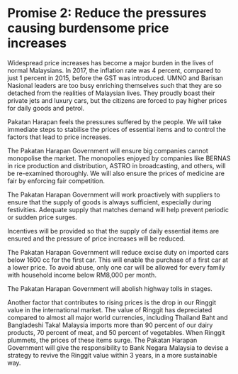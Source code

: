 # Promise 2: Reduce the pressures causing burdensome price increases

Widespread price increases has become a major burden in the lives of normal Malaysians. In 2017, the inflation rate was 4 percent, compared to just 1 percent in 2015, before the GST was introduced. UMNO and Barisan Nasional leaders are too busy enriching themselves such that they are so detached from the realities of Malaysian lives. They proudly boast their private jets and luxury cars, but the citizens are forced to pay higher prices for daily goods and petrol.

Pakatan Harapan feels the pressures suffered by the people. We will take immediate steps to stabilise the prices of essential items and to control the factors that lead to price increases.

The Pakatan Harapan Government will ensure big companies cannot monopolise the market. The monopolies enjoyed by companies like BERNAS in rice production and distribution, ASTRO in broadcasting, and others, will be re-examined thoroughly. We will also ensure the prices of medicine are fair by enforcing fair competition.

The Pakatan Harapan Government will work proactively with suppliers to ensure that the supply of goods is always sufficient, especially during festivities. Adequate supply that matches demand will help prevent periodic or sudden price surges.

Incentives will be provided so that the supply of daily essential items are ensured and the pressure of price increases will be reduced.

The Pakatan Harapan Government will reduce excise duty on imported cars below 1600 cc for the first car. This will enable the purchase of a first car at a lower price. To avoid abuse, only one car will be allowed for every family with household income below RM8,000 per month.

The Pakatan Harapan Government will abolish highway tolls in stages.

Another factor that contributes to rising prices is the drop in our Ringgit value in the international market. The value of Ringgit has depreciated compared to almost all major world currencies, including Thailand Baht and Bangladeshi Taka! Malaysia imports more than 90 percent of our dairy products, 70 percent of meat, and 50 percent of vegetables. When Ringgit plummets, the prices of these items surge. The Pakatan Harapan Government will give the responsibility to Bank Negara Malaysia to devise a strategy to revive the Ringgit value within 3 years, in a more sustainable way.
